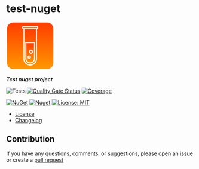 # test-nuget

![Logo](https://raw.githubusercontent.com/NelsonBN/test-nuget/main/assets/logo/logo_128x128.png)

***Test nuget project***

![Tests](https://github.com/NelsonBN/test-nuget/actions/workflows/tests.yml/badge.svg)
[![Quality Gate Status](https://sonarcloud.io/api/project_badges/measure?project=NelsonBN_test-nuget&metric=alert_status)](https://sonarcloud.io/summary/new_code?id=NelsonBN_test-nuget)
[![Coverage](https://sonarcloud.io/api/project_badges/measure?project=NelsonBN_test-nuget&metric=coverage)](https://sonarcloud.io/summary/new_code?id=NelsonBN_test-nuget)

[![NuGet](https://img.shields.io/nuget/v/TestNuget.PleaseDontUse.svg)](https://www.nuget.org/packages/TestNuget.PleaseDontUse)
[![Nuget](https://img.shields.io/nuget/dt/TestNuget.PleaseDontUse.svg)](https://www.nuget.org/packages/TestNuget.PleaseDontUse)
[![License: MIT](https://img.shields.io/github/license/NelsonBN/test-nuget.svg)](https://github.com/NelsonBN/test-nuget/blob/main/LICENSE)



- [License](https://github.com/NelsonBN/test-nuget/blob/main/LICENSE)
- [Changelog](https://github.com/NelsonBN/test-nuget/blob/main/CHANGELOG.md)



## Contribution <a name="contribution"></a>

If you have any questions, comments, or suggestions, please open an [issue](https://github.com/NelsonBN/test-nuget/issues/new/choose) or create a [pull request](https://github.com/NelsonBN/test-nuget/compare)
